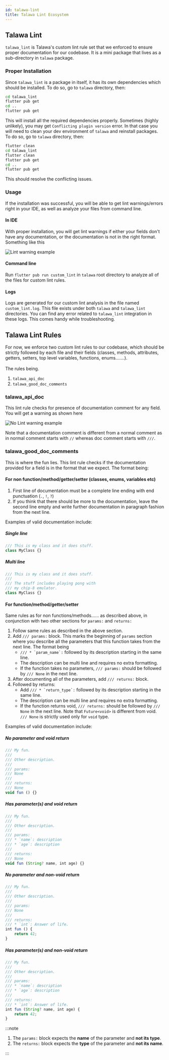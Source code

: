 ```yaml
---
id: talawa-lint
title: Talawa Lint Ecosystem
---
```


## Talawa Lint

`talawa_lint` is Talawa's custom lint rule set that we enforced to ensure
proper documentation for our codebase. It is a mini package that lives as a
sub-directory in `talawa` package.

### Proper Installation

Since `talawa_lint` is a package in itself, it has its own dependencies which
should be installed. To do so, go to `talawa` directory, then:

```bash
cd talawa_lint
flutter pub get
cd ..
flutter pub get
```

This will install all the required dependencies properly.
Sometimes (highly unlikely), you may get `Conflicting plugin version` error. In that
case you will need to clean your dev environment of `talawa` and reinstall packages.
To do so, go to `talawa` directory, then:

```bash
flutter clean
cd talawa_lint
flutter clean
flutter pub get
cd ..
flutter pub get
```

This should resolve the conflicting issues.

### Usage

If the installation was successful, you will be able to get lint warnings/errors right
in your IDE, as well as analyze your files from command line.

#### In IDE

With proper installation, you will get lint warnings if either your fields don't have any
documentation, or the documentation is not in the right format. Something like this

![Lint warning example](/img/talawa_lint/lint_warning_ex.png)

#### Command line

Run `flutter pub run custom_lint` in `talawa` root directory to analyze all of the files
for custom lint rules.

#### Logs

Logs are generated for our custom lint analysis in the file named `custom_lint.log`. This file
exists under both `talawa` and `talawa_lint` directories. You can find any error related to
`talawa_lint` integration in these logs. This comes handy while troubleshooting.

## Talawa Lint Rules

For now, we enforce two custom lint rules to our codebase, which should be strictly followed
by each file and their fields (classes, methods, attributes, getters, setters, top level variables,
functions, enums.......).<br></br>
The rules being.

1. `talawa_api_doc`
2. `talawa_good_doc_comments`

### talawa_api_doc

This lint rule checks for presence of documentation comment for any field. You will get a warning
as shown here

![No Lint warning example](/img/talawa_lint/no_lint_ex.png)

Note that a documentation comment is different from a normal comment as in normal comment starts
with `//` whereas doc comment starts with `///`.

### talawa_good_doc_comments

This is where the fun lies. This lint rule checks if the documentation provided for a field is in
the format that we expect. The format being:

#### For non function/method/getter/setter (classes, enums, variables etc)

1. First line of documentation must be a complete line ending with end punctuation (`.`, `!`, `?`)
2. If you think that there should be more to the documentation, leave the second line empty and write
   further documentation in paragraph fashion from the next line.

Examples of valid documentation include:

##### Single line

```js
/// This is my class and it does stuff.
class MyClass {}
```

##### Multi line

```js
/// This is my class and it does stuff.
///
/// The stuff includes playing pong with
/// my chip-8 emulator.
class MyClass {}
```

#### For function/method/getter/setter

Same rules as for non functions/methods...... as described above, in conjunction with two other
sections for `params:` and `returns:`

1. Follow same rules as described in the above section.
2. Add `/// params:` block. This marks the beginning of `params` section where you describe all the parameters
   that this function takes from the next line. The format being
   - `` /// * `param_name`: `` followed by its description starting in the same line.
   - The description can be multi line and requires no extra formatting.
   - If the function takes no parameters, `/// params:` should be followed by `/// None` in the next line.
3. After documenting all of the parameters, add `/// returns:` block.
4. Followed by returns:
   - Add `` /// * `return_type`: `` followed by its description starting in the same line.
   - The description can be multi line and requires no extra formatting.
   - If the function returns void, `/// returns:` should be followed by `/// None` in the next line.
     Note that `Future<void>` is different from void. `/// None` is strictly used only for `void` type.

Examples of valid documentation include:

##### No parameter and void return

```js
/// My fun.
///
/// Other description.
///
/// params:
/// None
///
/// returns:
/// None
void fun () {}
```

##### Has parameter(s) and void return

```js
/// My fun.
///
/// Other description.
///
/// params:
/// * `name`: description
/// * `age`: description
///
/// returns:
/// None
void fun (String? name, int age) {}
```

##### No parameter and non-void return

```js
/// My fun.
///
/// Other description.
///
/// params:
/// None
///
/// returns:
/// * `int`: Answer of life.
int fun () {
    return 42;
}
```

##### Has parameter(s) and non-void return

```js
/// My fun.
///
/// Other description.
///
/// params:
/// * `name`: description
/// * `age`: description
///
/// returns:
/// * `int`: Answer of life.
int fun (String? name, int age) {
    return 42;
}
```

:::note

1. The `params:` block expects the **name** of the parameter and **not its type**.
2. The `returns:` block expects the **type** of the parameter and **not its name**.

:::
